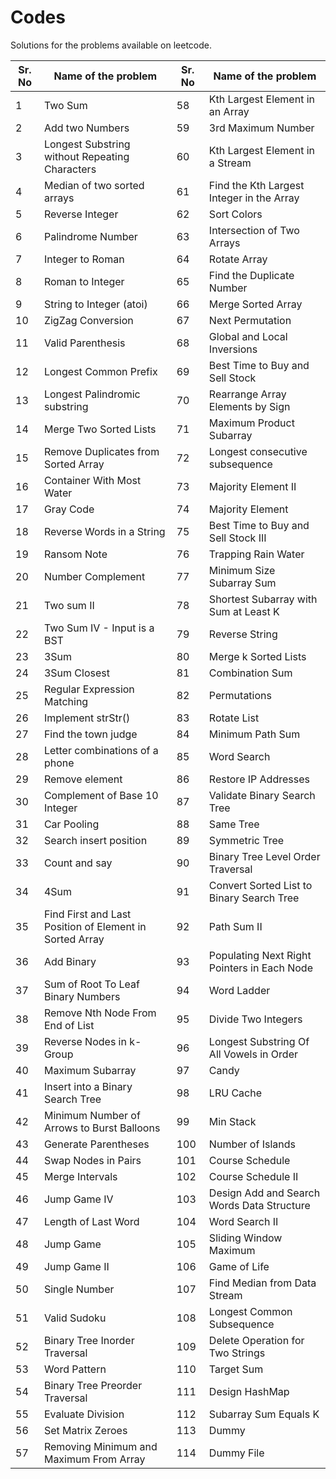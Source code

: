 # Codes

Solutions for the problems available on leetcode.

| Sr. No | Name of the problem | Sr. No | Name of the problem |
| ------ | ------------------- | ------ | ------------------- |
| 1 | Two Sum | 58 | Kth Largest Element in an Array |
| 2 | Add two Numbers | 59 | 3rd Maximum Number |
| 3 | Longest Substring without Repeating Characters | 60 | Kth Largest Element in a Stream |
| 4 | Median of two sorted arrays | 61 | Find the Kth Largest Integer in the Array |
| 5 | Reverse Integer | 62 | Sort Colors |
| 6 | Palindrome Number | 63 | Intersection of Two Arrays |
| 7 | Integer to Roman | 64 | Rotate Array |
| 8 | Roman to Integer | 65 | Find the Duplicate Number |
| 9 | String to Integer (atoi) | 66 | Merge Sorted Array |
| 10 | ZigZag Conversion | 67 | Next Permutation |
| 11 | Valid Parenthesis | 68 | Global and Local Inversions |
| 12 | Longest Common Prefix | 69 | Best Time to Buy and Sell Stock |
| 13 | Longest Palindromic substring | 70 | Rearrange Array Elements by Sign |
| 14 | Merge Two Sorted Lists | 71 | Maximum Product Subarray |
| 15 | Remove Duplicates from Sorted Array | 72 | Longest consecutive subsequence |
| 16 | Container With Most Water | 73 | Majority Element II |
| 17 | Gray Code | 74 | Majority Element |
| 18 | Reverse Words in a String | 75 | Best Time to Buy and Sell Stock III |
| 19 | Ransom Note | 76 | Trapping Rain Water |
| 20 | Number Complement | 77 | Minimum Size Subarray Sum |
| 21 | Two sum II | 78 | Shortest Subarray with Sum at Least K |
| 22 | Two Sum IV - Input is a BST | 79 | Reverse String |
| 23 | 3Sum | 80 | Merge k Sorted Lists |
| 24 | 3Sum Closest | 81 | Combination Sum |
| 25 | Regular Expression Matching | 82 | Permutations |
| 26 | Implement strStr() | 83 | Rotate List |
| 27 | Find the town judge | 84 | Minimum Path Sum |
| 28 | Letter combinations of a phone | 85 | Word Search |
| 29 | Remove element | 86 | Restore IP Addresses |
| 30 | Complement of Base 10 Integer | 87 | Validate Binary Search Tree |
| 31 | Car Pooling | 88 | Same Tree |
| 32 | Search insert position | 89 | Symmetric Tree |
| 33 | Count and say | 90 | Binary Tree Level Order Traversal |
| 34 | 4Sum | 91 | Convert Sorted List to Binary Search Tree |
| 35 | Find First and Last Position of Element in Sorted Array | 92 | Path Sum II |
| 36 | Add Binary | 93 | Populating Next Right Pointers in Each Node |
| 37 | Sum of Root To Leaf Binary Numbers | 94 | Word Ladder |
| 38 | Remove Nth Node From End of List | 95 | Divide Two Integers |
| 39 | Reverse Nodes in k-Group | 96 | Longest Substring Of All Vowels in Order |
| 40 | Maximum Subarray | 97 | Candy |
| 41 | Insert into a Binary Search Tree | 98 | LRU Cache |
| 42 | Minimum Number of Arrows to Burst Balloons | 99 | Min Stack |
| 43 | Generate Parentheses | 100 | Number of Islands |
| 44 | Swap Nodes in Pairs | 101 | Course Schedule |
| 45 | Merge Intervals | 102 | Course Schedule II |
| 46 | Jump Game IV | 103 | Design Add and Search Words Data Structure |
| 47 | Length of Last Word | 104 | Word Search II |
| 48 | Jump Game | 105 | Sliding Window Maximum |
| 49 | Jump Game II | 106 | Game of Life |
| 50 | Single Number | 107 | Find Median from Data Stream |
| 51 | Valid Sudoku | 108 | Longest Common Subsequence |
| 52 | Binary Tree Inorder Traversal | 109 | Delete Operation for Two Strings |
| 53 | Word Pattern | 110 | Target Sum |
| 54 | Binary Tree Preorder Traversal | 111 | Design HashMap |
| 55 | Evaluate Division | 112 | Subarray Sum Equals K |
| 56 | Set Matrix Zeroes | 113 | Dummy |
| 57 | Removing Minimum and Maximum From Array | 114 | Dummy File |
